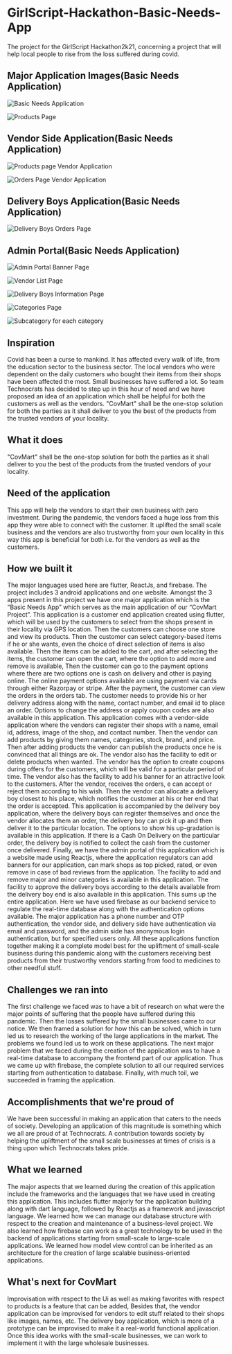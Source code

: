 # GirlScript-Hackathon-Basic-Needs-App
The project for the GirlScript Hackathon2k21, concerning a project that will help local people to rise from the loss suffered during covid.

## Major Application Images(Basic Needs Application)
![Basic Needs Application](https://cdn.discordapp.com/attachments/913788780324991007/914543429453766656/WhatsApp_Image_2021-11-28_at_11.53.30_1.jpeg)

![Products Page](https://cdn.discordapp.com/attachments/913788780324991007/914543429667680276/WhatsApp_Image_2021-11-28_at_11.53.30.jpeg)

## Vendor Side Application(Basic Needs Application)
![Products page Vendor Application](https://cdn.discordapp.com/attachments/913788780324991007/914543429839618088/WhatsApp_Image_2021-11-28_at_11.53.32.jpeg)

![Orders Page Vendor Application](https://cdn.discordapp.com/attachments/913788780324991007/914543430040948796/WhatsApp_Image_2021-11-28_at_11.53.34.jpeg)

## Delivery Boys Application(Basic Needs Application)
![Delivery Boys Orders Page](https://cdn.discordapp.com/attachments/913788780324991007/914543430300999730/WhatsApp_Image_2021-11-28_at_11.53.35.jpeg)

## Admin Portal(Basic Needs Application)
![Admin Portal Banner Page](https://cdn.discordapp.com/attachments/913788780324991007/914541296906018826/WhatsApp_Image_2021-11-28_at_11.57.25.jpeg)

![Vendor List Page](https://cdn.discordapp.com/attachments/913788780324991007/914541297157673031/WhatsApp_Image_2021-11-28_at_11.57.54.jpeg)

![Delivery Boys Information Page](https://cdn.discordapp.com/attachments/913788780324991007/914541297409351680/WhatsApp_Image_2021-11-28_at_11.58.27.jpeg)

![Categories Page](https://cdn.discordapp.com/attachments/913788780324991007/914541297749098566/WhatsApp_Image_2021-11-28_at_11.58.55.jpeg)

![Subcategory for each category](https://cdn.discordapp.com/attachments/913788780324991007/914541298063663114/WhatsApp_Image_2021-11-28_at_11.59.16.jpeg)

## Inspiration
Covid has been a curse to mankind.  It has affected every walk of life, from the education sector to the business sector. The local vendors who were dependent on the daily customers who bought their items from their shops have been affected the most. Small businesses have suffered a lot. So team Technocrats has decided to step up in this hour of need and we have proposed an idea of an application which shall be helpful for both the customers as well as the vendors. "CovMart" shall be the one-stop solution for both the parties as it shall deliver to you the best of the products from the trusted vendors of your locality.

## What it does
"CovMart" shall be the one-stop solution for both the parties as it shall deliver to you the best of the products from the trusted vendors of your locality.

## Need of the application
This app will help the vendors to start their own business with zero investment. During the pandemic, the vendors faced a huge loss from this app they were able to connect with the customer. It uplifted the small scale business and the vendors are also trustworthy from your own locality in this way this app is beneficial for both i.e. for the vendors as well as the customers.

## How we built it
The major languages used here are flutter, ReactJs, and firebase. The project includes 3 android applications and one website. Amongst the 3 apps present in this project we have one major application which is the “Basic Needs App” which serves as the main application of our “CovMart Project”. This application is a customer end application created using flutter, which will be used by the customers to select from the shops present in their locality via GPS location. Then the customers can choose one store and view its products. Then the customer can select category-based items if he or she wants, even the choice of direct selection of items is also available. Then the items can be added to the cart, and after selecting the items, the customer can open the cart, where the option to add more and remove is available, Then the customer can go to the payment options where there are two options one is cash on delivery and other is paying online. The online payment options available are using payment via cards through either Razorpay or stripe.  After the payment, the customer can view the orders in the orders tab. The customer needs to provide his or her delivery address along with the name, contact number, and email id to place an order. Options to change the address or apply coupon codes are also available in this application. This application comes with a vendor-side application where the vendors can register their shops with a name, email id, address, image of the shop, and contact number. Then the vendor can add products by giving them names, categories, stock, brand, and price. Then after adding products the vendor can publish the products once he is convinced that all things are ok. The vendor also has the facility to edit or delete products when wanted. The vendor has the option to create coupons during offers for the customers, which will be valid for a particular period of time. The vendor also has the facility to add his banner for an attractive look to the customers. After the vendor, receives the orders, e can accept or reject them according to his wish. Then the vendor can allocate a delivery boy closest to his place, which notifies the customer at his or her end that the order is accepted. This application is accompanied by the delivery boy application, where the delivery boys can register themselves and once the vendor allocates them an order, the delivery boy can pick it up and then deliver it to the particular location. The options to show his up-gradation is available in this application. If there is a Cash On Delivery on the particular order, the delivery boy is notified to collect the cash from the customer once delivered. Finally, we have the admin portal of this application which is a website made using Reactjs, where the application regulators can add banners for our application, can mark shops as top picked, rated, or even remove in case of bad reviews from the application. The facility to add and remove major and minor categories is available in this application. The facility to approve the delivery boys according to the details available from the delivery boy end is also available in this application. This sums up the entire application. Here we have used firebase as our backend service to regulate the real-time database along with the authentication options available. The major application has a phone number and OTP authentication, the vendor side, and delivery side have authentication via email and password, and the admin side has anonymous login authentication, but for specified users only. All these applications function together making it a complete model best for the upliftment of small-scale business during this pandemic along with the customers receiving best products from their trustworthy vendors starting from food to medicines to other needful stuff.

## Challenges we ran into
The first challenge we faced was to have a bit of research on what were the major points of suffering that the people have suffered during this pandemic. Then the losses suffered by the small businesses came to our notice. We then framed a solution for how this can be solved, which in turn led us to research the working of the large applications in the market. The problems we found led us to work on these applications. The next major problem that we faced during the creation of the application was to have a real-time database to accompany the frontend part of our application. Thus we came up with firebase, the complete solution to all our required services starting from authentication to database. Finally, with much toil, we succeeded in framing the application.

## Accomplishments that we're proud of
We have been successful in making an application that caters to the needs of society. Developing an application of this magnitude is something which we all are proud of at Technocrats. A contribution towards society by helping the upliftment of the small scale businesses at times of crisis is a thing upon which Technocrats takes pride.

## What we learned
The major aspects that we learned during the creation of this application include the frameworks and the languages that we have used in creating this application. This includes flutter majorly for the application building along with dart language, followed by Reactjs as a framework and javascript language. We learned how we can manage our database structure with respect to the creation and maintenance of a business-level project. We also learned how firebase can work as a great technology to be used in the backend of applications starting from small-scale to large-scale applications. We learned how model view control can be inherited as an architecture for the creation of large scalable business-oriented applications.

## What's next for CovMart
Improvisation with respect to the Ui as well as making favorites with respect to products is a feature that can be added, Besides that, the vendor application can be improvised for vendors to edit stuff related to their shops like images, names, etc. The delivery boy application, which is more of a prototype can be improvised to make it a real-world functional application. Once this idea works with the small-scale businesses, we can work to implement it with the large wholesale businesses.

